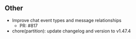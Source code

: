 ## Other

- Improve chat event types and message relationships
   - PR: #817
- chore(partition): update changelog and version to v1.47.4
